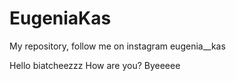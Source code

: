# EugeniaKas
My repository, follow me on instagram eugenia__kas

Hello biatcheezzz
How are you?
Byeeeee
